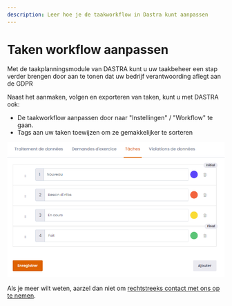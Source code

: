 ```yaml
---
description: Leer hoe je de taakworkflow in Dastra kunt aanpassen
---
```


# Taken workflow aanpassen

Met de taakplanningsmodule van DASTRA kunt u uw taakbeheer een stap verder brengen door aan te tonen dat uw bedrijf verantwoording aflegt aan de GDPR &#x20;

Naast het aanmaken, volgen en exporteren van taken, kunt u met DASTRA ook:

* De taakworkflow aanpassen door naar "Instellingen" / "Workflow" te gaan.
* Tags aan uw taken toewijzen om ze gemakkelijker te sorteren&#x20;

![Taakworkflow aanpassen](<../../.gitbook/assets/image (162).png>)



Als je meer wilt weten, aarzel dan niet om [rechtstreeks contact met ons op te nemen](https://www.dastra.eu/en/Contact?type=Demo).
